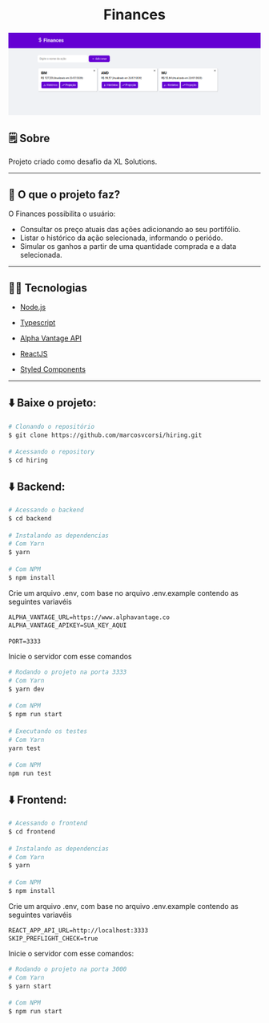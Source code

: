 
<h1 align="center">
  Finances
</h1>

<img src=".github/finances_1.png" />

## 🗒️ Sobre

Projeto criado como desafio da XL Solutions.

---

## 🚀️ O que o projeto faz?

O Finances possibilita o usuário:
- Consultar os preço atuais das ações adicionando ao seu portifólio.
- Listar o histórico da ação selecionada, informando o periódo.
- Simular os ganhos a partir de uma quantidade comprada e a data selecionada.

---

## 👨‍💻️ Tecnologias

- [Node.js](https://nodejs.org/en/)

- [Typescript](https://www.typescriptlang.org/)

- [Alpha Vantage API](https://www.alphavantage.co/documentation/)

- [ReactJS](https://reactjs.org/)

- [Styled Components](https://styled-components.com/)

---

## ⬇️ Baixe o projeto:

```bash
# Clonando o repositório
$ git clone https://github.com/marcosvcorsi/hiring.git

# Acessando o repository
$ cd hiring
```
## ⬇️ Backend:
```bash
# Acessando o backend
$ cd backend

# Instalando as dependencias
# Com Yarn
$ yarn

# Com NPM
$ npm install
```
Crie um arquivo .env, com base no arquivo .env.example contendo as seguintes variavéis
```
ALPHA_VANTAGE_URL=https://www.alphavantage.co
ALPHA_VANTAGE_APIKEY=SUA_KEY_AQUI

PORT=3333
```
Inicie o servidor com esse comandos
```bash
# Rodando o projeto na porta 3333
# Com Yarn
$ yarn dev

# Com NPM
$ npm run start

# Executando os testes
# Com Yarn
yarn test

# Com NPM
npm run test
```

## ⬇️ Frontend:
```bash
# Acessando o frontend
$ cd frontend

# Instalando as dependencias
# Com Yarn
$ yarn

# Com NPM
$ npm install
```
Crie um arquivo .env, com base no arquivo .env.example contendo as seguintes variavéis
```
REACT_APP_API_URL=http://localhost:3333
SKIP_PREFLIGHT_CHECK=true
```
Inicie o servidor com esse comandos:
```bash
# Rodando o projeto na porta 3000
# Com Yarn
$ yarn start

# Com NPM
$ npm run start
```

